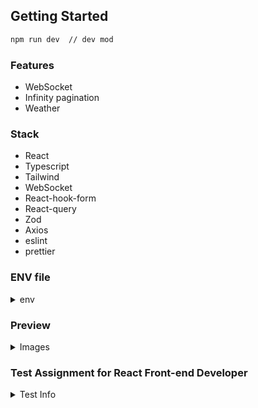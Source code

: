 ## Getting Started

```bash
npm run dev  // dev mod
```

### Features

* WebSocket
* Infinity pagination
* Weather

### Stack

* React
* Typescript
* Tailwind
* WebSocket
* React-hook-form
* React-query
* Zod
* Axios
* eslint
* prettier

### ENV file

<details><summary>env</summary>

VITE_API_BASE_INFINITY_URL=
VITE_API_BASE_WEATHER_URL=
VITE_API_BASE_WEATHER_IMG_URL=
VITE_API_BASE_SOCKET_URL=

</details>

### Preview

<details><summary>Images</summary>

![image](https://github.com/user-attachments/assets/656f2f11-bcfa-4371-ae8e-1413bc9363c1)
![image](https://github.com/user-attachments/assets/b1bf31aa-7684-4297-9ac5-398c64f03d66)
![image](https://github.com/user-attachments/assets/9025844f-b458-406c-be2d-853580f27905)

</details>

### Test Assignment for React Front-end Developer

<details><summary>Test Info</summary>
Тестовое задание:



Задача: Написать TG Mini App.

3 экрана, меню снизу для перехода между экранами
На одном экране будет работать с websocket (https://websocket.org/tools/websocket-echo-server)
На другом выводит погоду или курс ЦБ РФ полученный через API
На третьем экране выводит бесконечную ленту с подгрузкой по кнопке

Код разместить в репозитории. Приложение разместить в Telegram.

На что смотрим:
Лаконичность кода
Работа с компонентами
Router
Работа с сокетами
</details>
